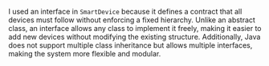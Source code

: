 I used an interface in `SmartDevice` because it defines a contract that all devices must follow without enforcing a fixed hierarchy. Unlike an abstract class, an interface allows any class to implement it freely, making it easier to add new devices without modifying the existing structure. Additionally, Java does not support multiple class inheritance but allows multiple interfaces, making the system more flexible and modular.